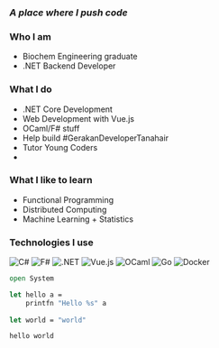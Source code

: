 ### _A place where I push code_

### Who I am
- Biochem Engineering graduate
- .NET Backend Developer
  
### What I do
- .NET Core Development
- Web Development with Vue.js
- OCaml/F# stuff
- Help build #GerakanDeveloperTanahair
- Tutor Young Coders
- 
### What I like to learn
- Functional Programming
- Distributed Computing
- Machine Learning + Statistics

### Technologies I use
![C#](https://img.shields.io/badge/-C%23-000000?style=flat&logo=c-sharp)
![F#](https://img.shields.io/badge/-F%23-000000?style=flat&logo=f-sharp)
![.NET](https://img.shields.io/badge/-.NET-000000?style=flat&logo=.net)
![Vue.js](https://img.shields.io/badge/-Vue.js-000000?style=flat&logo=vue.js)
![OCaml](https://img.shields.io/badge/-OCaml-000000?style=flat&logo=ocaml)
![Go](https://img.shields.io/badge/-Go-000000?style=flat&logo=go)
![Docker](https://img.shields.io/badge/-Docker-000000?style=flat&logo=docker)

```fsharp
open System

let hello a =
    printfn "Hello %s" a
    
let world = "world"

hello world
```
